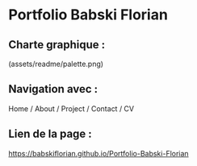 # Portfolio Babski Florian
## Charte graphique :

(assets/readme/palette.png)

## Navigation avec :
Home / About / Project / Contact / CV

## Lien de la page :
https://babskiflorian.github.io/Portfolio-Babski-Florian